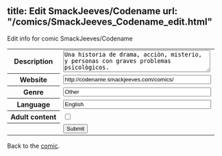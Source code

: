 title: Edit SmackJeeves/Codename
url: "/comics/SmackJeeves_Codename_edit.html"
---
Edit info for comic SmackJeeves/Codename

<form name="comic" action="http://gaepostmail.appspot.com/comic/" method="post">
<table class="comicinfo">
<tr>
<th>Description</th><td><textarea name="description" cols="40" rows="3">Una historia de drama, acciòn, misterio, y personas con graves problemas psicològicos.</textarea></td>
</tr>
<tr>
<th>Website</th><td><input type="text" name="url" value="http://codename.smackjeeves.com/comics/" size="40"/></td>
</tr>
<tr>
<th>Genre</th><td><input type="text" name="genre" value="Other" size="40"/></td>
</tr>
<tr>
<th>Language</th><td><input type="text" name="language" value="English" size="40"/></td>
</tr>
<tr>
<th>Adult content</th><td><input type="checkbox" name="adult" value="adult" /></td>
</tr>
<tr>
<th></th><td>
<input type="hidden" name="comic" value="SmackJeeves_Codename" />
<input type="submit" name="submit" value="Submit" />
</td>
</tr>
</table>
</form>

Back to the [comic](SmackJeeves_Codename.html).
